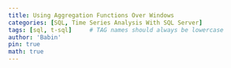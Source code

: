 ```yaml
---
title: Using Aggregation Functions Over Windows
categories: [SQL, Time Series Analysis With SQL Server]
tags: [sql, t-sql]     # TAG names should always be lowercase
author: 'Babin'
pin: true
math: true
---
```

